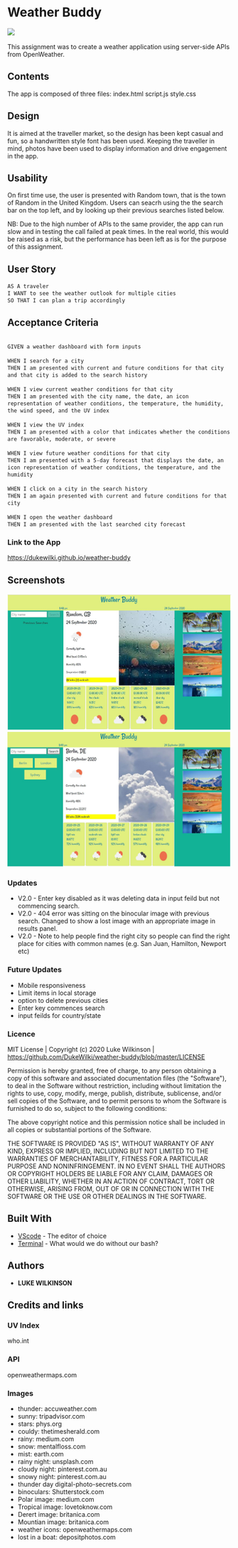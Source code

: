 # Weather Buddy 

<img src="https://img.shields.io/badge/Licence-MIT%20License-green"><br>

This assignment was to create a weather application using server-side APIs from OpenWeather.

## Contents
<p>
The app is composed of three files:
index.html script.js style.css
</p>

## Design
<p>It is aimed at the traveller market, so the design has been kept casual and fun, so a handwritten style font has been used. Keeping the traveller in mind, photos have been used to display information and drive engagement in the app.</p>

## Usability
<p> On first time use, the user is presented with Random town, that is the town of Random in the United Kingdom. Users can seacrh using the the search bar on the top left, and by looking up their previous searches listed below.

NB: Due to the high number of APIs to the same provider, the app can run slow and in testing the call failed at peak times. In the real world, this would be raised as a risk, but the performance has been left as is for the purpose of this assignment.</p>

## User Story
    
```
AS A traveler
I WANT to see the weather outlook for multiple cities
SO THAT I can plan a trip accordingly
```

## Acceptance Criteria

```

GIVEN a weather dashboard with form inputs

WHEN I search for a city
THEN I am presented with current and future conditions for that city and that city is added to the search history

WHEN I view current weather conditions for that city
THEN I am presented with the city name, the date, an icon representation of weather conditions, the temperature, the humidity, the wind speed, and the UV index

WHEN I view the UV index
THEN I am presented with a color that indicates whether the conditions are favorable, moderate, or severe

WHEN I view future weather conditions for that city
THEN I am presented with a 5-day forecast that displays the date, an icon representation of weather conditions, the temperature, and the humidity

WHEN I click on a city in the search history
THEN I am again presented with current and future conditions for that city

WHEN I open the weather dashboard
THEN I am presented with the last searched city forecast

```

### Link to the App
https://dukewilki.github.io/weather-buddy

## Screenshots
![Screenshot 1](https://github.com/DukeWilki/weather-buddy/blob/master/assets/random.JPG)
![Screenshot 2](https://github.com/DukeWilki/weather-buddy/blob/master/assets/berlin.JPG)


### Updates
* V2.0 - Enter key disabled as it was deleting data in input feild but not commencing search.
* V2.0 - 404 error was sitting on the binocular image with previous search. Changed to show a lost image with an appropriate image in results panel.
* V2.0 - Note to help people find the right city so people can find the right place for cities with common names (e.g. San Juan, Hamilton, Newport etc) 

### Future Updates
* Mobile responsiveness
* Limit items in local storage
* option to delete previous cities
* Enter key commences search
* input feilds for country/state 



### Licence
MIT License | Copyright (c) 2020 Luke Wilkinson | https://github.com/DukeWilki/weather-buddy/blob/master/LICENSE

Permission is hereby granted, free of charge, to any person obtaining a copy
of this software and associated documentation files (the "Software"), to deal
in the Software without restriction, including without limitation the rights
to use, copy, modify, merge, publish, distribute, sublicense, and/or sell
copies of the Software, and to permit persons to whom the Software is
furnished to do so, subject to the following conditions:

The above copyright notice and this permission notice shall be included in all
copies or substantial portions of the Software.

THE SOFTWARE IS PROVIDED "AS IS", WITHOUT WARRANTY OF ANY KIND, EXPRESS OR
IMPLIED, INCLUDING BUT NOT LIMITED TO THE WARRANTIES OF MERCHANTABILITY,
FITNESS FOR A PARTICULAR PURPOSE AND NONINFRINGEMENT. IN NO EVENT SHALL THE
AUTHORS OR COPYRIGHT HOLDERS BE LIABLE FOR ANY CLAIM, DAMAGES OR OTHER
LIABILITY, WHETHER IN AN ACTION OF CONTRACT, TORT OR OTHERWISE, ARISING FROM,
OUT OF OR IN CONNECTION WITH THE SOFTWARE OR THE USE OR OTHER DEALINGS IN THE
SOFTWARE.

## Built With
* [VScode](https://code.visualstudio.com/) - The editor of choice
* [Terminal](https:///) - What would we do without our bash?

## Authors
* **LUKE WILKINSON**

## Credits and links
### UV Index
who.int
### API
openweathermaps.com
### Images
* thunder: accuweather.com
* sunny: tripadvisor.com
* stars: phys.org
* couldy: thetimesherald.com
* rainy: medium.com
* snow: mentalfloss.com
* mist: earth.com
* rainy night: unsplash.com
* cloudy night: pinterest.com.au
* snowy night: pinterest.com.au
* thunder day digital-photo-secrets.com
* binoculars: Shutterstock.com
* Polar image: medium.com
* Tropical image: lovetoknow.com
* Derert image: britanica.com
* Mountian image: britanica.com
* weather icons: openweathermaps.com
* lost in a boat: depositphotos.com
